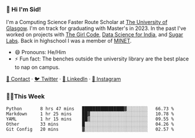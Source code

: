 ### 👋 Hi I'm Sid!
I'm a Computing Science Faster Route Scholar at [The University of Glasgow](https://gla.ac.uk). I'm on track for graduating with Master's in 2023. In the past I've worked on projects with [The Girl Code](https://thegirlcode.co/), [Data Science for India](), and [Sugar Labs](https://sugarlabs.org/). Back in highschool I was a member of [MINET](https://minet.co/). 

- 😄 Pronouns: He/Him
- ⚡ Fun fact: The benches outside the university library are the best place to nap on campus.

[📇 Contact](https://sid.gg/) · [🐦 Twitter](https://twitter.com/scholaronroad) · [👔 LinkedIn](https://linkedin.com/in/sidhant-bhavnani) · [📸 Instagram](https://www.instagram.com/bhavnani.pvt/) 

### 👨‍💻This Week
<!--START_SECTION:waka-->
```text
Python       8 hrs 47 mins   ████████████████▓░░░░░░░░   66.73 % 
Markdown     1 hr 25 mins    ██▓░░░░░░░░░░░░░░░░░░░░░░   10.78 % 
YAML         1 hr 15 mins    ██▒░░░░░░░░░░░░░░░░░░░░░░   09.55 % 
Other        33 mins         █░░░░░░░░░░░░░░░░░░░░░░░░   04.26 % 
Git Config   20 mins         ▓░░░░░░░░░░░░░░░░░░░░░░░░   02.57 % 
```
<!--END_SECTION:waka-->
